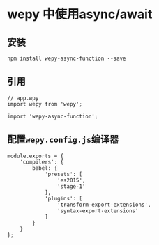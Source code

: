 # wepy 中使用async/await

## 安装

```
npm install wepy-async-function --save
```

## 引用

```
// app.wpy
import wepy from 'wepy';

import 'wepy-async-function';
```

## 配置`wepy.config.js`编译器

```
module.exports = {
    'compilers': {
        babel: {
            'presets': [
                'es2015',
                'stage-1'
            ],
            'plugins': [
                'transform-export-extensions',
                'syntax-export-extensions'
            ]
        }
    }
};
```

